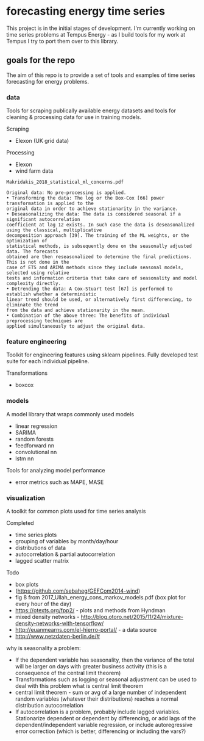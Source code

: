 # forecasting energy time series 

This project is in the initial stages of development.  I'm currently working on time series problems at Tempus Energy - as I build tools for my work at Tempus I try to port them over to this library. 

## goals for the repo

The aim of this repo is to provide a set of tools and examples of time series forecasting for energy problems.

### data

Tools for scraping publically available energy datasets and tools for cleaning & processing data for use in training models.

Scraping
- Elexon (UK grid data)

Processing
- Elexon
- wind farm data

```
Makridakis_2018_statistical_ml_concerns.pdf

Original data: No pre-processing is applied.
• Transforming the data: The log or the Box-Cox [66] power transformation is applied to the
original data in order to achieve stationarity in the variance.
• Deseasonalizing the data: The data is considered seasonal if a significant autocorrelation
coefficient at lag 12 exists. In such case the data is deseasonalized using the classical, multiplicative
decomposition approach [39]. The training of the ML weights, or the optimization of
statistical methods, is subsequently done on the seasonally adjusted data. The forecasts
obtained are then reseasonalized to determine the final predictions. This is not done in the
case of ETS and ARIMA methods since they include seasonal models, selected using relative
tests and information criteria that take care of seasonality and model complexity directly.
• Detrending the data: A Cox-Stuart test [67] is performed to establish whether a deterministic
linear trend should be used, or alternatively first differencing, to eliminate the trend
from the data and achieve stationarity in the mean.
• Combination of the above three: The benefits of individual preprocessing techniques are
applied simultaneously to adjust the original data.
```

### feature engineering

Toolkit for engineering features using sklearn pipelines.  Fully developed test suite for each individual pipeline.

Transformations
- boxcox

### models

A model library that wraps commonly used models
- linear regression
- SARIMA
- random forests
- feedforward nn
- convolutional nn
- lstm nn

Tools for analyzing model performance
- error metrics such as MAPE, MASE

### visualization

A toolkit for common plots used for time series analysis

Completed
- time series plots
- grouping of variables by month/day/hour
- distributions of data
- autocorrelation & partial autocorrelation
- lagged scatter matrix

Todo
- box plots
- (https://github.com/sebaheg/GEFCom2014-wind)
- fig 8 from 2017_Ullah_energy_cons_markov_models.pdf (box plot for every hour of the day)
- https://otexts.org/fpp2/ - plots and methods from Hyndman
- mixed density networks - http://blog.otoro.net/2015/11/24/mixture-density-networks-with-tensorflow/
- http://euanmearns.com/el-hierro-portal/ - a data source
- http://www.netzdaten-berlin.de/#

why is seasonality a problem:
* If the dependent variable has seasonality, then the variance of the total will be larger on days with greater business activity (this is a consequence of the central limit theorem)
* Transformations such as logging or seasonal adjustment can be used to deal with this problem
what is central limit theorem
* central limit theorem - sum or avg of a large number of independent random variables (whatever their distributions) reaches a normal distribution
autocorrelation
* If autocorrelation is a problem, probably include lagged variables.  Stationarize dependent or dependent by differencing, or add lags of the dependent/independent variable regression, or include autoregressive error correction (which is better, differencing or including the vars?)
